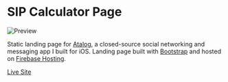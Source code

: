 # SIP Calculator Page

![Preview](docs/atalog-site-preview.png)

Static landing page for [Atalog](https://apps.apple.com/us/app/atalog/id1460611654), a closed-source social networking and messaging app I built for iOS. Landing page built with [Bootstrap](https://getbootstrap.com/) and hosted on [Firebase Hosting](https://firebase.google.com/products/hosting).

[Live Site](https://atalog.co/)
